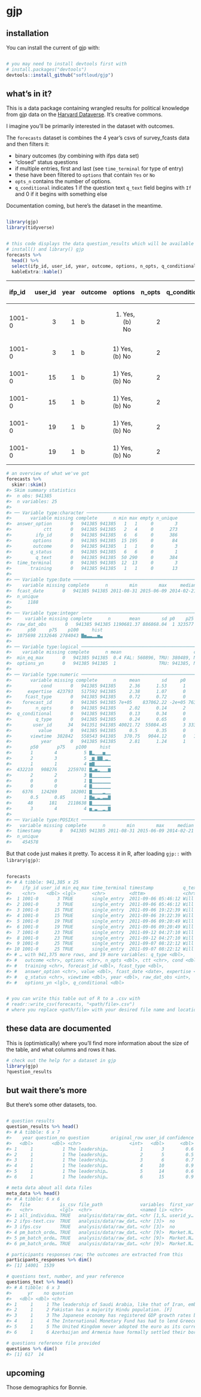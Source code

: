 
<!-- README.md is generated from README.Rmd. Please edit that file -->

# gjp

<!-- badges: start -->

<!-- badges: end -->

## installation

You can install the current of gjp with:

``` r

# you may need to install devtools first with
# install.packages("devtools")
devtools::install_github("softloud/gjp")
```

## what’s in it?

This is a data package containing wrangled results for political
knowledge from gjp data on the [Harvard
Dataverse](https://dataverse.harvard.edu/dataset.xhtml?persistentId=doi:10.7910/DVN/BPCDH5).
It’s creative commons.

I imagine you’ll be primarily interested in the dataset with outcomes.

The `forecasts` dataset is combines the 4 year’s csvs of survey\_fcasts
data and then filters it:

  - binary outcomes (by combining with ifps data set)
  - “closed” status questions
  - if multiple entries, first and last (see `time_terminal` for type of
    entry)
  - these have been filtered to `options` that contain `Yes` or `No`
  - `opts_n` contains the number of options.
  - `q_conditional` indicates 1 if the question text `q_text` field
    begins with `If` and 0 if it begins with something else

Documentation coming, but here’s the dataset in the meantime.

``` r

library(gjp)
library(tidyverse)


# this code displays the data question_results which will be available once you 
# install() and library() gjp
forecasts %>% 
  head() %>% 
  select(ifp_id, user_id, year, outcome, options, n_opts, q_conditional, options_yn, time_terminal, timestamp, q_type,  q_status) %>% # remove question text for formatting
  kableExtra::kable()
```

<table>

<thead>

<tr>

<th style="text-align:left;">

ifp\_id

</th>

<th style="text-align:right;">

user\_id

</th>

<th style="text-align:right;">

year

</th>

<th style="text-align:left;">

outcome

</th>

<th style="text-align:left;">

options

</th>

<th style="text-align:right;">

n\_opts

</th>

<th style="text-align:right;">

q\_conditional

</th>

<th style="text-align:left;">

options\_yn

</th>

<th style="text-align:left;">

time\_terminal

</th>

<th style="text-align:left;">

timestamp

</th>

<th style="text-align:right;">

q\_type

</th>

<th style="text-align:left;">

q\_status

</th>

</tr>

</thead>

<tbody>

<tr>

<td style="text-align:left;">

1001-0

</td>

<td style="text-align:right;">

3

</td>

<td style="text-align:right;">

1

</td>

<td style="text-align:left;">

b

</td>

<td style="text-align:left;">

1)  Yes, (b) No
    </td>
    <td style="text-align:right;">
    2
    </td>
    <td style="text-align:right;">
    0
    </td>
    <td style="text-align:left;">
    TRUE
    </td>
    <td style="text-align:left;">
    single\_entry
    </td>
    <td style="text-align:left;">
    2011-09-06 05:46:12
    </td>
    <td style="text-align:right;">
    0
    </td>
    <td style="text-align:left;">
    closed
    </td>
    </tr>
    <tr>
    <td style="text-align:left;">
    1001-0
    </td>
    <td style="text-align:right;">
    3
    </td>
    <td style="text-align:right;">
    1
    </td>
    <td style="text-align:left;">
    b
    </td>
    <td style="text-align:left;">
    1)  Yes, (b) No
        </td>
        <td style="text-align:right;">
        2
        </td>
        <td style="text-align:right;">
        0
        </td>
        <td style="text-align:left;">
        TRUE
        </td>
        <td style="text-align:left;">
        single\_entry
        </td>
        <td style="text-align:left;">
        2011-09-06 05:46:12
        </td>
        <td style="text-align:right;">
        0
        </td>
        <td style="text-align:left;">
        closed
        </td>
        </tr>
        <tr>
        <td style="text-align:left;">
        1001-0
        </td>
        <td style="text-align:right;">
        15
        </td>
        <td style="text-align:right;">
        1
        </td>
        <td style="text-align:left;">
        b
        </td>
        <td style="text-align:left;">
        1)  Yes, (b) No
            </td>
            <td style="text-align:right;">
            2
            </td>
            <td style="text-align:right;">
            0
            </td>
            <td style="text-align:left;">
            TRUE
            </td>
            <td style="text-align:left;">
            single\_entry
            </td>
            <td style="text-align:left;">
            2011-09-06 19:22:39
            </td>
            <td style="text-align:right;">
            0
            </td>
            <td style="text-align:left;">
            closed
            </td>
            </tr>
            <tr>
            <td style="text-align:left;">
            1001-0
            </td>
            <td style="text-align:right;">
            15
            </td>
            <td style="text-align:right;">
            1
            </td>
            <td style="text-align:left;">
            b
            </td>
            <td style="text-align:left;">
            1)  Yes, (b) No
                </td>
                <td style="text-align:right;">
                2
                </td>
                <td style="text-align:right;">
                0
                </td>
                <td style="text-align:left;">
                TRUE
                </td>
                <td style="text-align:left;">
                single\_entry
                </td>
                <td style="text-align:left;">
                2011-09-06 19:22:39
                </td>
                <td style="text-align:right;">
                0
                </td>
                <td style="text-align:left;">
                closed
                </td>
                </tr>
                <tr>
                <td style="text-align:left;">
                1001-0
                </td>
                <td style="text-align:right;">
                19
                </td>
                <td style="text-align:right;">
                1
                </td>
                <td style="text-align:left;">
                b
                </td>
                <td style="text-align:left;">
                1)  Yes, (b) No
                    </td>
                    <td style="text-align:right;">
                    2
                    </td>
                    <td style="text-align:right;">
                    0
                    </td>
                    <td style="text-align:left;">
                    TRUE
                    </td>
                    <td style="text-align:left;">
                    single\_entry
                    </td>
                    <td style="text-align:left;">
                    2011-09-06 09:20:49
                    </td>
                    <td style="text-align:right;">
                    0
                    </td>
                    <td style="text-align:left;">
                    closed
                    </td>
                    </tr>
                    <tr>
                    <td style="text-align:left;">
                    1001-0
                    </td>
                    <td style="text-align:right;">
                    19
                    </td>
                    <td style="text-align:right;">
                    1
                    </td>
                    <td style="text-align:left;">
                    b
                    </td>
                    <td style="text-align:left;">
                    1)  Yes, (b) No
                        </td>
                        <td style="text-align:right;">
                        2
                        </td>
                        <td style="text-align:right;">
                        0
                        </td>
                        <td style="text-align:left;">
                        TRUE
                        </td>
                        <td style="text-align:left;">
                        single\_entry
                        </td>
                        <td style="text-align:left;">
                        2011-09-06 09:20:49
                        </td>
                        <td style="text-align:right;">
                        0
                        </td>
                        <td style="text-align:left;">
                        closed
                        </td>
                        </tr>
                        </tbody>
                        </table>

<!-- end list -->

``` r
# an overview of what we've got
forecasts %>% 
  skimr::skim()
#> Skim summary statistics
#>  n obs: 941385 
#>  n variables: 25 
#> 
#> ── Variable type:character ───────────────────────────────────────────────────────────────
#>       variable missing complete      n min max empty n_unique
#>  answer_option       0   941385 941385   1   1     0        3
#>            ctt       0   941385 941385   2   4     0      273
#>         ifp_id       0   941385 941385   6   6     0      386
#>        options       0   941385 941385  15 195     0       84
#>        outcome       0   941385 941385   1   1     0        3
#>       q_status       0   941385 941385   6   6     0        1
#>         q_text       0   941385 941385  50 290     0      384
#>  time_terminal       0   941385 941385  12  13     0        3
#>       training       0   941385 941385   1   1     0       13
#> 
#> ── Variable type:Date ────────────────────────────────────────────────────────────────────
#>    variable missing complete      n        min        max     median
#>  fcast_date       0   941385 941385 2011-08-31 2015-06-09 2014-02-21
#>  n_unique
#>      1188
#> 
#> ── Variable type:integer ─────────────────────────────────────────────────────────────────
#>     variable missing complete      n       mean        sd p0    p25
#>  raw_dat_obs       0   941385 941385 1190681.37 886868.04  1 323577
#>      p50     p75    p100     hist
#>  1075698 2132646 2784043 ▇▅▃▃▂▂▅▃
#> 
#> ── Variable type:logical ─────────────────────────────────────────────────────────────────
#>    variable missing complete      n mean                           count
#>  min_eq_max       0   941385 941385  0.4 FAL: 560896, TRU: 380489, NA: 0
#>  options_yn       0   941385 941385  1                TRU: 941385, NA: 0
#> 
#> ── Variable type:numeric ─────────────────────────────────────────────────────────────────
#>       variable missing complete      n     mean        sd     p0     p25
#>           cond       0   941385 941385     2.36      1.53      1    1   
#>      expertise  423793   517592 941385     2.38      1.07      0    2   
#>     fcast_type       0   941385 941385     0.72      0.72      0    0   
#>    forecast_id       0   941385 941385 7e+05    837062.22 -2e+05 7631   
#>         n_opts       0   941385 941385     2.02      0.14      2    2   
#>  q_conditional       0   941385 941385     0.13      0.34      0    0   
#>         q_type       0   941385 941385     0.24      0.65      0    0   
#>        user_id      34   941351 941385 40021.72  55084.45      3 3333   
#>          value       0   941385 941385     0.5       0.35      0    0.15
#>       viewtime  382842   558543 941385   370.75   9044.12      0   15   
#>           year       0   941385 941385     2.81      1.24      1    2   
#>       p50       p75    p100     hist
#>       1        4          5 ▇▂▁▁▁▅▁▁
#>       2        3          5 ▁▆▁▇▇▁▂▁
#>       1        1          4 ▆▇▁▁▁▁▁▁
#>  432210   908276    2259701 ▇▃▅▂▁▁▁▆
#>       2        2          3 ▇▁▁▁▁▁▁▁
#>       0        0          1 ▇▁▁▁▁▁▁▁
#>       0        0          4 ▇▁▁▁▁▁▁▁
#>    6376   124269     182001 ▇▁▁▁▁▂▁▁
#>       0.5      0.85       1 ▇▅▂▃▂▃▃▇
#>      48      181    2118638 ▇▁▁▁▁▁▁▁
#>       3        4          4 ▅▁▃▁▁▂▁▇
#> 
#> ── Variable type:POSIXct ─────────────────────────────────────────────────────────────────
#>   variable missing complete      n        min        max     median
#>  timestamp       0   941385 941385 2011-08-31 2015-06-09 2014-02-21
#>  n_unique
#>    454578
```

But that code just makes it pretty. To access it in R, after loading
`gjp::` with `library(gjp)`:

``` r
 
forecasts
#> # A tibble: 941,385 x 25
#>    ifp_id user_id min_eq_max time_terminal timestamp           q_text
#>    <chr>    <dbl> <lgl>      <chr>         <dttm>              <chr> 
#>  1 1001-0       3 TRUE       single_entry  2011-09-06 05:46:12 Will …
#>  2 1001-0       3 TRUE       single_entry  2011-09-06 05:46:12 Will …
#>  3 1001-0      15 TRUE       single_entry  2011-09-06 19:22:39 Will …
#>  4 1001-0      15 TRUE       single_entry  2011-09-06 19:22:39 Will …
#>  5 1001-0      19 TRUE       single_entry  2011-09-06 09:20:49 Will …
#>  6 1001-0      19 TRUE       single_entry  2011-09-06 09:20:49 Will …
#>  7 1001-0      23 TRUE       single_entry  2011-09-12 04:27:10 Will …
#>  8 1001-0      23 TRUE       single_entry  2011-09-12 04:27:10 Will …
#>  9 1001-0      25 TRUE       single_entry  2011-09-07 08:22:12 Will …
#> 10 1001-0      25 TRUE       single_entry  2011-09-07 08:22:12 Will …
#> # … with 941,375 more rows, and 19 more variables: q_type <dbl>,
#> #   outcome <chr>, options <chr>, n_opts <dbl>, ctt <chr>, cond <dbl>,
#> #   training <chr>, forecast_id <dbl>, fcast_type <dbl>,
#> #   answer_option <chr>, value <dbl>, fcast_date <date>, expertise <dbl>,
#> #   q_status <chr>, viewtime <dbl>, year <dbl>, raw_dat_obs <int>,
#> #   options_yn <lgl>, q_conditional <dbl>


# you can write this table out of R to a .csv with 
# readr::write_csv(forecasts, "<path/file>.csv") 
# where you replace <path/file> with your desired file name and location.
```

## these data are documented

This is (optimistically) where you’ll find more information about the
size of the table, and what columns and rows it has.

``` r
# check out the help for a dataset in gjp
library(gjp)
?question_results
```

## but wait there’s more

But there’s some other datasets, too.

``` r

# question results
question_results %>% head()
#> # A tibble: 6 x 7
#>    year question_no question        original_row user_id confidence outcome
#>   <dbl>       <dbl> <chr>                  <int>   <dbl>      <dbl>   <dbl>
#> 1     1           1 The leadership…            1       3        0.6       0
#> 2     1           1 The leadership…            2       5        0.5       1
#> 3     1           1 The leadership…            3       6        0.7       1
#> 4     1           1 The leadership…            4      10        0.9       1
#> 5     1           1 The leadership…            5      14        0.6       1
#> 6     1           1 The leadership…            6      15        0.9       1

# meta data about all data files
meta_data %>% head()
#> # A tibble: 6 x 6
#>   file           is_csv file_path              variables  first_var pk_flag
#>   <chr>          <lgl>  <chr>                  <named li> <chr>     <lgl>  
#> 1 all_individua… TRUE   analysis/data/raw_dat… <chr [1,5… userid_y… TRUE   
#> 2 ifps-text.csv  TRUE   analysis/data/raw_dat… <chr [3]>  no        FALSE  
#> 3 ifps.csv       TRUE   analysis/data/raw_dat… <chr [3]>  no        FALSE  
#> 4 pm_batch_orde… TRUE   analysis/data/raw_dat… <chr [9]>  Market.N… FALSE  
#> 5 pm_batch_orde… TRUE   analysis/data/raw_dat… <chr [9]>  Market.N… FALSE  
#> 6 pm_batch_orde… TRUE   analysis/data/raw_dat… <chr [9]>  Market.N… FALSE

# participants responses raw; the outcomes are extracted from this
participants_responses %>% dim()
#> [1] 14001  1539

# questions text, number, and year reference
questions_text %>% head()
#> # A tibble: 6 x 3
#>      yr    no question                                                     
#>   <dbl> <dbl> <chr>                                                        
#> 1     1     1 The leadership of Saudi Arabia, like that of Iran, embraces …
#> 2     1     2 Pakistan has a majority Hindu population. [F]                
#> 3     1     3 The Japanese economy has registered GDP growth rates between…
#> 4     1     4 The International Monetary Fund has had to lend Greece many …
#> 5     1     5 The United Kingdom never adopted the euro as its currency. […
#> 6     1     6 Azerbaijan and Armenia have formally settled their border di…

# questions reference file provided
questions %>% dim()
#> [1] 617  14
```

## upcoming

Those demographics for Bonnie.
